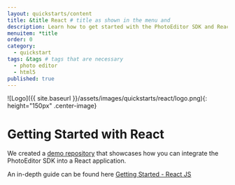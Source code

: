 ```yaml
---
layout: quickstarts/content
title: &title React # title as shown in the menu and
description: Learn how to get started with the PhotoEditor SDK and React and how to swiftly integrate the SDK into a React application with this Quick Start.
menuitem: *title
order: 0
category:
  - quickstart
tags: &tags # tags that are necessary
  - photo editor
  - html5
published: true
---
```


![Logo]({{ site.baseurl }}/assets/images/quickstarts/react/logo.png){: height="150px" .center-image}

# Getting Started with React

We created a [demo repository](https://github.com/imgly/pesdk-react-demo/tree/master/pesdk-v5) that showcases how you can integrate the PhotoEditor SDK into a React application.

An in-depth guide can be found here [Getting Started - React JS]({{site.baseurl}}/guides/html5/v5/guides/react-js)
